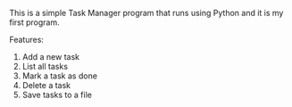 This is a simple Task Manager program that runs using Python and it is my first program.

Features:
1. Add a new task
2. List all tasks
3. Mark a task as done
3. Delete a task
4. Save tasks to a file